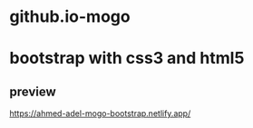 # github.io-mogo
# bootstrap with css3 and html5
## preview
https://ahmed-adel-mogo-bootstrap.netlify.app/

